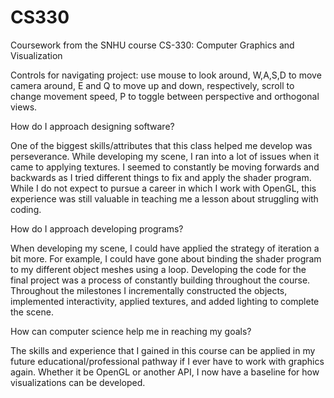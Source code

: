 # CS330
Coursework from the SNHU course CS-330: Computer Graphics and Visualization



Controls for navigating project: use mouse to look around, W,A,S,D to move camera around, E and Q to move up and down, respectively, scroll to change movement speed, P to toggle between perspective and orthogonal views.



How do I approach designing software?

One of the biggest skills/attributes that this class helped me develop was perseverance. While developing my scene, I ran into a lot of issues when it came to applying textures. I seemed to constantly be moving forwards and backwards as I tried different things to fix and apply the shader program. While I do not expect to pursue a career in which I work with OpenGL, this experience was still valuable in teaching me a lesson about struggling with coding.



How do I approach developing programs?

When developing my scene, I could have applied the strategy of iteration a bit more. For example, I could have gone about binding the shader program to my different object meshes using a loop. Developing the code for the final project was a process of constantly building throughout the course. Throughout the milestones I incrementally constructed the objects, implemented interactivity, applied textures, and added lighting to complete the scene.



How can computer science help me in reaching my goals?

The skills and experience that I gained in this course can be applied in my future educational/professional pathway if I ever have to work with graphics again. Whether it be OpenGL or another API, I now have a baseline for how visualizations can be developed.
